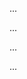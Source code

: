 <panel type="danger" header=":trophy: Can use simple JUnit tests :star:" expandable expanded no-close>

<panel type="warning" header=":trophy: Can explain developer testing :star::star:" expandable>
  <include src="../../book/testing/testingTypes/developerTesting/what/full.md" />
  <panel header=":dart: Evidence" expanded>

...

  </panel>
</panel>

<panel type="warning" header=":trophy: Can explain the need for early developer testing :star::star:" expandable>
  <include src="../../book/testing/testingTypes/developerTesting/why/full.md" />
  <panel header=":dart: Evidence" expanded>

...

  </panel>
</panel>

<panel type="danger" header=":trophy: Can explain test drivers :star:" expandable>
  <include src="../../book/testing/testAutomation/usingTestDrivers/full.md" />
  <panel header=":dart: Evidence" expanded>

...

  </panel>
</panel>

<panel type="danger" header=":trophy: Can explain test automation tools :star:" expandable>
  <include src="../../book/testing/testAutomation/tools/full.md" />
  <panel header=":dart: Evidence" expanded>

...

  </panel>
</panel>

</panel>
